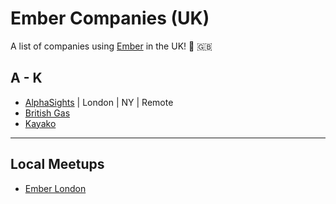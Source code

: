 # Ember Companies (UK)

A list of companies using [Ember](https://emberjs.com/) in the UK! 🐹 🇬🇧

## A - K

- [AlphaSights](https://engineering.alphasights.com) | London | NY | Remote
- [British Gas](http://www.britishgas.co.uk/)
- [Kayako](https://www.kayako.com/)

---

## Local Meetups

- [Ember London](http://emberlondon.com/)
